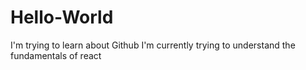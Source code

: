 # Hello-World
I'm trying to learn about Github
I'm currently trying to understand the fundamentals of react 
